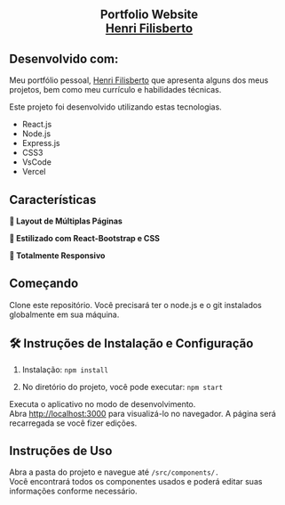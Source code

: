 <h2 align="center">
  Portfolio Website<br/>
  <a href="https://henri-portfolio.vercel.app/" target="_blank">Henri Filisberto</a>
</h2>

## Desenvolvido com:

Meu portfólio pessoal, <a href="https://henri-portfolio.vercel.app/" target="_blank">Henri Filisberto</a> que apresenta alguns dos meus projetos, bem como meu currículo e habilidades técnicas.<br/>

Este projeto foi desenvolvido utilizando estas tecnologias.

- React.js
- Node.js
- Express.js
- CSS3
- VsCode
- Vercel

## Características

**📖 Layout de Múltiplas Páginas**

**🎨 Estilizado com React-Bootstrap e CSS**

**📱 Totalmente Responsivo**

## Começando

Clone este repositório. Você precisará ter o node.js e o git instalados globalmente em sua máquina.

## 🛠 Instruções de Instalação e Configuração

1. Instalação: `npm install`

2. No diretório do projeto, você pode executar: `npm start`

Executa o aplicativo no modo de desenvolvimento.\
Abra [http://localhost:3000](http://localhost:3000) para visualizá-lo no navegador.
A página será recarregada se você fizer edições.

## Instruções de Uso

Abra a pasta do projeto e navegue até `/src/components/.` <br/>
Você encontrará todos os componentes usados e poderá editar suas informações conforme necessário.

